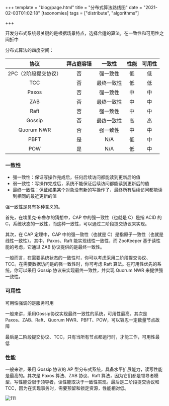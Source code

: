 +++
template = "blog/page.html"
title = "分布式算法路线图"
date = "2021-02-03T01:02:18"
[taxonomies]
tags = ["distribute", "algorithms"]

+++



开发分布式系统最关键的是根据场景特点，选择合适的算法，在一致性和可用性之间折中

分布式算法的四度空间：

|         协议         | 拜占庭容错 |   一致性   | 性能 | 可用性 |
| :------------------: | :--------: | :--------: | :--: | :----: |
| 2PC（2阶段提交协议） |     否     |  强一致性  |  低  |   低   |
|         TCC          |     否     | 最终一致性 |  低  |   低   |
|        Paxos         |     否     |  强一致性  |  中  |   中   |
|         ZAB          |     否     | 最终一致性 |  中  |   中   |
|         Raft         |     否     |  强一致性  |  中  |   中   |
|        Gossip        |     否     | 最终一致性 |  高  |   高   |
|      Quorum NWR      |     否     |  强一致性  |  中  |   中   |
|         PBFT         |     是     |    N/A     |  低  |   中   |
|         POW          |     是     |    N/A     |  低  |   中   |

### 一致性

- 强一致性：保证写操作完成后，任何后续访问都能读到更新后的值
- 弱一致性：写操作完成后，系统不能保证后续访问都能读到更新后的值
- 最终一致性：保证如果某个对象没有新的写操作了，最终所有后续访问都能读到相同的最近更新的值

强一致性是具有多种含义的。

首先，在埃里克·布鲁尔的猜想中，CAP 中的强一致性（也就是 C）是指 ACID 的 C，系统状态的一致性，而这种一致性，可以通过二阶段提交协议来实现。

其次，在 CAP 定理中，CAP 中的强一致性（也就是 C）是指原子一致性（也就是线性一致性）。其中，Paxos、Raft 能实现线性一致性，而 ZooKeeper 基于读性能的考虑，它通过 ZAB 协议提供的是最终一致性。

一般而言，在需要系统状态的一致性时，你可以考虑采用二阶段提交协议、TCC。在需要数据访问是的强一致性时，你可考虑 Raft 算法。在可用性优先的系统，你可以采用 Gossip 协议来实现最终一致性，并实现 Quorum NWR 来提供强一致性。

### 可用性

可用性强调的是服务可用

一般来讲，采用Gossip协议实现最终一致性的系统，可用性最高。其次是Paxos、ZAB、Raft、Quorum NWR、PBFT、POW，可以容忍一定数量节点故障

最后是二阶段提交协议、TCC，只有当所有节点都运行时，才能工作，可用性最低

### 性能

一般来讲，采用 Gossip 协议的 AP 型分布式系统，具备水平扩展能力，读写性能是最高的。其次是 Paxos 算法、ZAB 协议、Raft 算法，因为它们都是领导者模型，写性能受限于领导者，读性能取决于一致性实现。最后是二阶段提交协议和 TCC，因为在实现事务时，需要预留和锁定资源，性能相对低。

![111](https://wendajiang.github.io/pics/2021-02-03-distribute-algs-roadmap/分布式协议和算法实战.png)